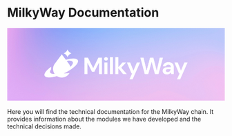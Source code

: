 # MilkyWay Documentation

[![Website](../.img/cover.jpg)](https://milkyway.zone)

Here you will find the technical documentation for the MilkyWay chain. 
It provides information about the modules we have developed and the technical decisions made.

